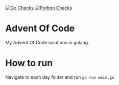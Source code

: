 [![Go Checks](https://github.com/arunsathiya/adventofcode/actions/workflows/go-tests.yml/badge.svg)](https://github.com/arunsathiya/adventofcode/actions)
[![Python Checks](https://github.com/arunsathiya/adventofcode/actions/workflows/python-tests.yml/badge.svg)](https://github.com/arunsathiya/adventofcode/actions)

# Advent Of Code

My Advent Of Code solutions in golang.

# How to run

Navigate to each day folder and run `go run main.go`
